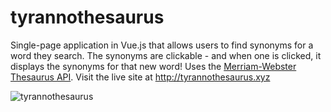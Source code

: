 # tyrannothesaurus

Single-page application in Vue.js that allows users to find synonyms for a word they search. The synonyms are clickable - and when one is clicked, it displays the synonyms for that new word! Uses the [Merriam-Webster Thesaurus API](https://dictionaryapi.com/).  Visit the live site at http://tyrannothesaurus.xyz


![tyrannothesaurus](https://user-images.githubusercontent.com/27245530/62184526-c27d6f00-b31b-11e9-9c44-b22a5c511c54.gif)



